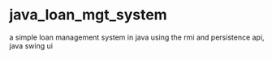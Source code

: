 # java_loan_mgt_system
a simple loan management system in java using the rmi and persistence api, java swing ui
